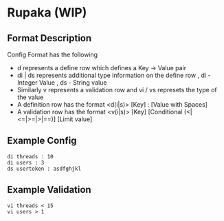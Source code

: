 # Rupaka (WIP)

## Format Description 

Config Format has the following 
  - d represents a define row which defines a Key -> Value pair 
  - di | ds represents additional type information on the define row , di - Integer Value , ds - String value
  - Similarly v represents a validation row and vi / vs  represets the type of the value 
  - A definition row has the format <d(i|s)> [Key] : [Value with Spaces] 
  - A validation row has the format <v(i|s)> [Key]  [Conditional (<|<=|>=|>|==)] [Limit value]


## Example Config 

```
di threads : 10
di users : 3
ds usertoken : asdfghjkl
```

## Example Validation 

```
vi threads < 15
vi users > 1

```
